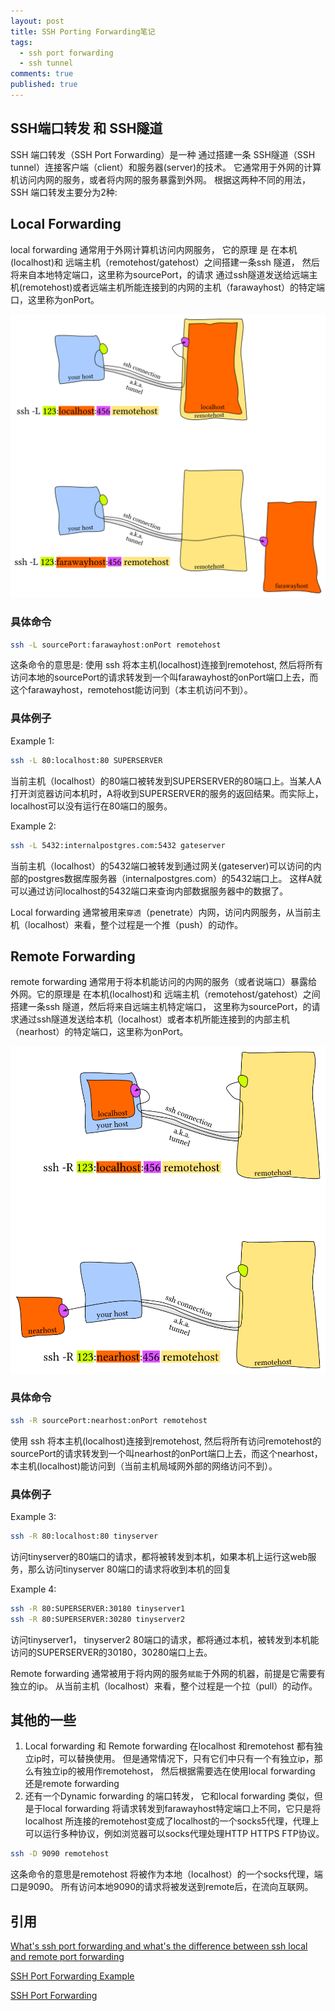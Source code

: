 ```yaml
---
layout: post
title: SSH Porting Forwarding笔记
tags:
  - ssh port forwarding
  - ssh tunnel
comments: true
published: true
---
```


## SSH端口转发 和 SSH隧道
SSH 端口转发（SSH Port Forwarding）是一种 通过搭建一条 SSH隧道（SSH tunnel）连接客户端（client）和服务器(server)的技术。
它通常用于外网的计算机访问内网的服务，或者将内网的服务暴露到外网。 根据这两种不同的用法，SSH 端口转发主要分为2种:

## Local Forwarding

local forwarding 通常用于外网计算机访问内网服务， 它的原理 是 在本机(localhost)和 远端主机（remotehost/gatehost）之间搭建一条ssh 隧道， 然后将来自本地特定端口，这里称为sourcePort，的请求 通过ssh隧道发送给远端主机(remotehost)或者远端主机所能连接到的内网的主机（farawayhost）的特定端口，这里称为onPort。

<img src="/img/2020-10-09-ssh-tunnel-forwarding/localforward.png" alt="drawing" width="800"/>


### 具体命令
```bash
ssh -L sourcePort:farawayhost:onPort remotehost
```
这条命令的意思是: 使用 ssh 将本主机(localhost)连接到remotehost, 然后将所有访问本地的sourcePort的请求转发到一个叫farawayhost的onPort端口上去，而这个farawayhost，remotehost能访问到（本主机访问不到）。

### 具体例子
Example 1:
```bash
ssh -L 80:localhost:80 SUPERSERVER
```
当前主机（localhost）的80端口被转发到SUPERSERVER的80端口上。当某人A打开浏览器访问本机时，A将收到SUPERSERVER的服务的返回结果。而实际上，localhost可以没有运行在80端口的服务。

Example 2:
```bash
ssh -L 5432:internalpostgres.com:5432 gateserver
```
当前主机（localhost）的5432端口被转发到通过网关(gateserver)可以访问的内部的postgres数据库服务器（internalpostgres.com）的5432端口上。 这样A就可以通过访问localhost的5432端口来查询内部数据服务器中的数据了。


Local forwarding 通常被用来`穿透`（penetrate）内网，访问内网服务，从当前主机（localhost）来看，整个过程是一个推（push）的动作。

## Remote Forwarding
remote forwarding 通常用于将本机能访问的内网的服务（或者说端口）暴露给外网。它的原理是 在本机(localhost)和 远端主机（remotehost/gatehost）之间搭建一条ssh 隧道，然后将来自远端主机特定端口， 这里称为sourcePort，的请求通过ssh隧道发送给本机（localhost）或者本机所能连接到的内部主机（nearhost）的特定端口，这里称为onPort。

<img src="/img/2020-10-09-ssh-tunnel-forwarding/remoteforward.png" alt="drawing" width="800"/>

### 具体命令
```bash
ssh -R sourcePort:nearhost:onPort remotehost
```
使用 ssh 将本主机(localhost)连接到remotehost, 然后将所有访问remotehost的sourcePort的请求转发到一个叫nearhost的onPort端口上去，而这个nearhost，本主机(localhost)能访问到（当前主机局域网外部的网络访问不到）。

### 具体例子
Example 3:
```bash
ssh -R 80:localhost:80 tinyserver
```
访问tinyserver的80端口的请求，都将被转发到本机，如果本机上运行这web服务，那么访问tinyserver 80端口的请求将收到本机的回复

Example 4:
```bash
ssh -R 80:SUPERSERVER:30180 tinyserver1
ssh -R 80:SUPERSERVER:30280 tinyserver2
```
访问tinyserver1， tinyserver2 80端口的请求，都将通过本机，被转发到本机能访问的SUPERSERVER的30180，30280端口上去。

Remote forwarding 通常被用于将内网的服务`赋能`于外网的机器，前提是它需要有独立的ip。 从当前主机（localhost）来看，整个过程是一个拉（pull）的动作。

## 其他的一些
1. Local forwarding 和 Remote forwarding 在localhost 和remotehost 都有独立ip时，可以替换使用。 但是通常情况下，只有它们中只有一个有独立ip，那么有独立ip的被用作remotehost， 然后根据需要选在使用local forwarding 还是remote forwarding
2. 还有一个Dynamic forwarding 的端口转发， 它和local forwarding 类似，但是于local forwarding 将请求转发到farawayhost特定端口上不同，它只是将localhost 所连接的remotehost变成了localhost的一个socks5代理，代理上可以运行多种协议，例如浏览器可以socks代理处理HTTP HTTPS FTP协议。
   
```bash
ssh -D 9090 remotehost 
```

这条命令的意思是remotehost 将被作为本地（localhost）的一个socks代理，端口是9090。 所有访问本地9090的请求将被发送到remote后，在流向互联网。

## 引用
[What's ssh port forwarding and what's the difference between ssh local and remote port forwarding](https://unix.stackexchange.com/questions/115897/whats-ssh-port-forwarding-and-whats-the-difference-between-ssh-local-and-remot)

[SSH Port Forwarding Example](https://www.ssh.com/ssh/tunneling/example)

[SSH Port Forwarding](https://zaiste.net/posts/ssh-port-forwarding/)